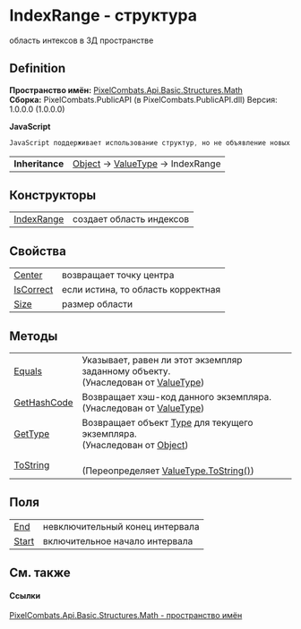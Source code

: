 # IndexRange - структура


область интексов в 3Д пространстве



## Definition
**Пространство имён:** <a href="9a3afb53-d505-325f-0368-fcd870e41d3f">PixelCombats.Api.Basic.Structures.Math</a>  
**Сборка:** PixelCombats.PublicAPI (в PixelCombats.PublicAPI.dll) Версия: 1.0.0.0 (1.0.0.0)

**JavaScript**
``` JavaScript
JavaScript поддерживает использование структур, но не объявление новых структур.
```

<table><tr><td><strong>Inheritance</strong></td><td><a href="https://learn.microsoft.com/dotnet/api/system.object" target="_blank" rel="noopener noreferrer">Object</a>  →  <a href="https://learn.microsoft.com/dotnet/api/system.valuetype" target="_blank" rel="noopener noreferrer">ValueType</a>  →  IndexRange</td></tr>
</table>



## Конструкторы
<table>
<tr>
<td><a href="6febfe07-d656-1dc4-e1fa-433d6f5ffc04">IndexRange</a></td>
<td>создает область индексов</td></tr>
</table>

## Свойства
<table>
<tr>
<td><a href="ef3163aa-977b-cf8c-b0e6-99b775bdce33">Center</a></td>
<td>возвращает точку центра</td></tr>
<tr>
<td><a href="1f4243d6-4708-b20b-c210-f7c2760e200c">IsCorrect</a></td>
<td>если истина, то область корректная</td></tr>
<tr>
<td><a href="0c9160a6-b2ab-adad-d342-aa6d92c383de">Size</a></td>
<td>размер области</td></tr>
</table>

## Методы
<table>
<tr>
<td><a href="https://learn.microsoft.com/dotnet/api/system.valuetype.equals#system-valuetype-equals(system-object)" target="_blank" rel="noopener noreferrer">Equals</a></td>
<td>Указывает, равен ли этот экземпляр заданному объекту.<br />(Унаследован от <a href="https://learn.microsoft.com/dotnet/api/system.valuetype" target="_blank" rel="noopener noreferrer">ValueType</a>)</td></tr>
<tr>
<td><a href="https://learn.microsoft.com/dotnet/api/system.valuetype.gethashcode#system-valuetype-gethashcode" target="_blank" rel="noopener noreferrer">GetHashCode</a></td>
<td>Возвращает хэш-код данного экземпляра.<br />(Унаследован от <a href="https://learn.microsoft.com/dotnet/api/system.valuetype" target="_blank" rel="noopener noreferrer">ValueType</a>)</td></tr>
<tr>
<td><a href="https://learn.microsoft.com/dotnet/api/system.object.gettype#system-object-gettype" target="_blank" rel="noopener noreferrer">GetType</a></td>
<td>Возвращает объект <a href="https://learn.microsoft.com/dotnet/api/system.type" target="_blank" rel="noopener noreferrer">Type</a> для текущего экземпляра.<br />(Унаследован от <a href="https://learn.microsoft.com/dotnet/api/system.object" target="_blank" rel="noopener noreferrer">Object</a>)</td></tr>
<tr>
<td><a href="fc6b5536-f009-acf4-bcd9-015d8c405826">ToString</a></td>
<td><br />(Переопределяет <a href="https://learn.microsoft.com/dotnet/api/system.valuetype.tostring#system-valuetype-tostring" target="_blank" rel="noopener noreferrer">ValueType.ToString()</a>)</td></tr>
</table>

## Поля
<table>
<tr>
<td><a href="cc05702e-6805-851b-b9c8-84d1729a92cb">End</a></td>
<td>невключительный конец интервала</td></tr>
<tr>
<td><a href="b22aeb04-2815-75ef-ce9d-8102e4a81812">Start</a></td>
<td>включительное начало интервала</td></tr>
</table>

## См. также


#### Ссылки
<a href="9a3afb53-d505-325f-0368-fcd870e41d3f">PixelCombats.Api.Basic.Structures.Math - пространство имён</a>  

